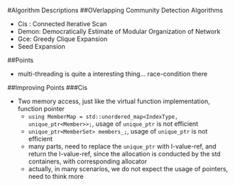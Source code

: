 #Algorithm Descriptions
##OVerlapping Community Detection Algorithms
- Cis : Connected Iterative Scan
- Demon: Democratically Estimate of Modular Organization of Network
- Gce: Greedy Clique Expansion
- Seed Expansion

##Points
- multi-threading is quite a interesting thing... race-condition there

##Improving Points
###Cis
- Two memory access, just like the virtual function implementation, function pointer
    - `using MemberMap = std::unordered_map<IndexType, unique_ptr<Member>>;`, usage of `unique_ptr` is not efficient
    - `unique_ptr<MemberSet> members_;`, usage of `unique_ptr` is not efficient
    - many parts, need to replace the `unique_ptr` with l-value-ref, and return the l-value-ref, since the allocation is conducted by the std containers, 
    with corresponding allocator
    - actually, in many scenarios, we do not expect the usage of pointers, need to think more 